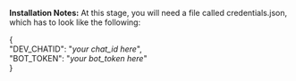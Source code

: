 **Installation Notes:**
At this stage, you will need a file called credentials.json, which has to look like the following:

{  
  "DEV_CHATID": "*your chat_id here*",  
  "BOT_TOKEN": "*your bot_token here*"  
}  

